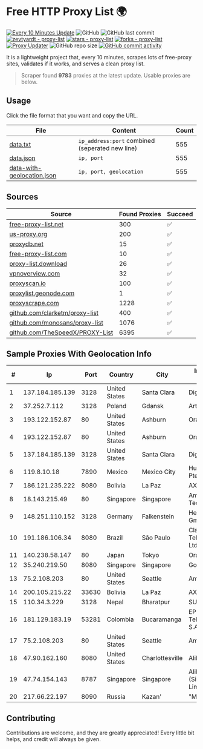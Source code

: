
# Free HTTP Proxy List 🌍

[![Every 10 Minutes Update](https://github.com/mertguvencli/http-proxy-list/actions/workflows/main.yml/badge.svg?branch=main)](https://github.com/mertguvencli/http-proxy-list/actions/workflows/main.yml)
![GitHub](https://img.shields.io/github/license/mertguvencli/http-proxy-list)
![GitHub last commit](https://img.shields.io/github/last-commit/mertguvencli/http-proxy-list)
[![zevtyardt - proxy-list](https://img.shields.io/static/v1?label=zevtyardt&message=proxy-list&color=blue&logo=github)](https://github.com/zevtyardt/proxy-list "Go to GitHub repo")
[![stars - proxy-list](https://img.shields.io/github/stars/zevtyardt/proxy-list?style=social)](https://github.com/zevtyardt/proxy-list)
[![forks - proxy-list](https://img.shields.io/github/forks/zevtyardt/proxy-list?style=social)](https://github.com/zevtyardt/proxy-list)
[![Proxy Updater](https://github.com/zevtyardt/proxy-list/workflows/Proxy%20Updater/badge.svg)](https://github.com/zevtyardt/proxy-list/actions?query=workflow:"Proxy+Updater")
![GitHub repo size](https://img.shields.io/github/repo-size/zevtyardt/proxy-list)
[![GitHub commit activity](https://img.shields.io/github/commit-activity/m/zevtyardt/proxy-list?logo=commits)](https://github.com/zevtyardt/proxy-list/commits/main)

It is a lightweight project that, every 10 minutes, scrapes lots of free-proxy sites, validates if it works, and serves a clean proxy list.

> Scraper found **9783** proxies at the latest update. Usable proxies are below.

## Usage

Click the file format that you want and copy the URL.

|File|Content|Count|
|----|-------|-----|
|[data.txt](https://raw.githubusercontent.com/mertguvencli/http-proxy-list/main/proxy-list/data.txt)|`ip_address:port` combined (seperated new line)|555|
|[data.json](https://raw.githubusercontent.com/mertguvencli/http-proxy-list/main/proxy-list/data.json)|`ip, port`|555|
|[data-with-geolocation.json](https://raw.githubusercontent.com/mertguvencli/http-proxy-list/main/proxy-list/data-with-geolocation.json)|`ip, port, geolocation`|555|

## Sources

|Source|Found Proxies|Succeed|
|------|-------------|-------|
|[free-proxy-list.net](https://free-proxy-list.net)|300|✅|
|[us-proxy.org](https://www.us-proxy.org)|200|✅|
|[proxydb.net](http://proxydb.net)|15|✅|
|[free-proxy-list.com](https://free-proxy-list.com/?page=&port=&type%5B%5D=http&type%5B%5D=https&up_time=0&search=Search)|10|✅|
|[proxy-list.download](https://www.proxy-list.download/HTTP)|26|✅|
|[vpnoverview.com](https://vpnoverview.com/privacy/anonymous-browsing/free-proxy-servers)|32|✅|
|[proxyscan.io](https://www.proxyscan.io)|100|✅|
|[proxylist.geonode.com](https://proxylist.geonode.com/api/proxy-list?limit=300&page=1&sort_by=lastChecked&sort_type=desc&protocols=http,https)|1|✅|
|[proxyscrape.com](https://api.proxyscrape.com/v2/?request=displayproxies&protocol=http&timeout=10000&country=all&ssl=all&anonymity=all)|1228|✅|
|[github.com/clarketm/proxy-list](https://raw.githubusercontent.com/clarketm/proxy-list/master/proxy-list-raw.txt)|400|✅|
|[github.com/monosans/proxy-list](https://raw.githubusercontent.com/monosans/proxy-list/main/proxies/http.txt)|1076|✅|
|[github.com/TheSpeedX/PROXY-List](https://raw.githubusercontent.com/TheSpeedX/PROXY-List/master/http.txt)|6395|✅|


## Sample Proxies With Geolocation Info

|#|Ip|Port|Country|City|Internet Service Provider|
|-|--|----|-------|----|-------------------------|
|1|137.184.185.139|3128|United States|Santa Clara|DigitalOcean, LLC|
|2|37.252.7.112|3128|Poland|Gdansk|Artnet Sp. z o.o.|
|3|193.122.152.87|80|United States|Ashburn|Oracle Corporation|
|4|193.122.152.87|80|United States|Ashburn|Oracle Corporation|
|5|137.184.185.139|3128|United States|Santa Clara|DigitalOcean, LLC|
|6|119.8.10.18|7890|Mexico|Mexico City|Huawei International Pte. LTD|
|7|186.121.235.222|8080|Bolivia|La Paz|AXS Bolivia S. A.|
|8|18.143.215.49|80|Singapore|Singapore|Amazon Technologies Inc.|
|9|148.251.110.152|3128|Germany|Falkenstein|Hetzner Online GmbH|
|10|191.186.106.34|8080|Brazil|São Paulo|Claro NXT Telecomunicacoes Ltda|
|11|140.238.58.147|80|Japan|Tokyo|Oracle Corporation|
|12|35.240.219.50|8080|Singapore|Singapore|Google LLC|
|13|75.2.108.203|80|United States|Seattle|Amazon.com, Inc.|
|14|200.105.215.22|33630|Bolivia|La Paz|AXS Bolivia S. A.|
|15|110.34.3.229|3128|Nepal|Bharatpur|SUBISU C7|
|16|181.129.183.19|53281|Colombia|Bucaramanga|EPM Telecomunicaciones S.A. E.S.P.|
|17|75.2.108.203|80|United States|Seattle|Amazon.com, Inc.|
|18|47.90.162.160|8080|United States|Charlottesville|Alibaba.com LLC|
|19|47.74.154.143|8787|Singapore|Singapore|Alibaba Cloud (Singapore) Private Limited|
|20|217.66.22.197|8090|Russia|Kazan'|"MTS" OJSC|



## Contributing

Contributions are welcome, and they are greatly appreciated! Every
little bit helps, and credit will always be given.

